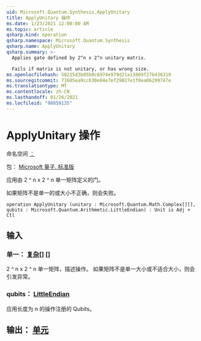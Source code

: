 ```yaml
---
uid: Microsoft.Quantum.Synthesis.ApplyUnitary
title: ApplyUnitary 操作
ms.date: 1/23/2021 12:00:00 AM
ms.topic: article
qsharp.kind: operation
qsharp.namespace: Microsoft.Quantum.Synthesis
qsharp.name: ApplyUnitary
qsharp.summary: >-
  Applies gate defined by 2^n x 2^n unitary matrix.

  Fails if matrix is not unitary, or has wrong size.
ms.openlocfilehash: 58215d3b05b8c6974e979d21a13869f27b436310
ms.sourcegitcommit: 71605ea9cc630e84e7ef29027e1f0ea06299747e
ms.translationtype: MT
ms.contentlocale: zh-CN
ms.lasthandoff: 01/26/2021
ms.locfileid: "98859135"
---
```

# <a name="applyunitary-operation"></a>ApplyUnitary 操作

命名空间 [：](xref:Microsoft.Quantum.Synthesis)

包： [Microsoft 量子. 标准版](https://nuget.org/packages/Microsoft.Quantum.Standard)


应用由 2 ^ n x 2 ^ n 单一矩阵定义的门。

如果矩阵不是单一的或大小不正确，则会失败。

```qsharp
operation ApplyUnitary (unitary : Microsoft.Quantum.Math.Complex[][], qubits : Microsoft.Quantum.Arithmetic.LittleEndian) : Unit is Adj + Ctl
```


## <a name="input"></a>输入

### <a name="unitary--complex"></a>单一： [复杂](xref:Microsoft.Quantum.Math.Complex)[] []

2 ^ n x 2 ^ n 单一矩阵，描述操作。
如果矩阵不是单一大小或不适合大小，则会引发异常。


### <a name="qubits--littleendian"></a>qubits： [LittleEndian](xref:Microsoft.Quantum.Arithmetic.LittleEndian)

应用长度为 n 的操作注册的 Qubits。



## <a name="output--unit"></a>输出： [单元](xref:microsoft.quantum.lang-ref.unit)

